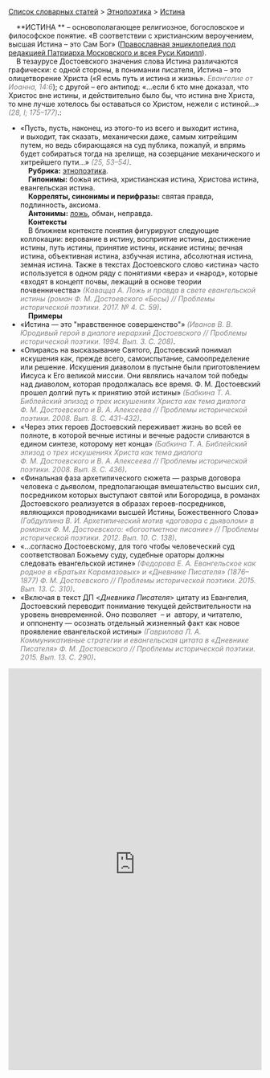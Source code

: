 <style>
st { color: Gray;
  font-style: italic;}
</style>

[Список словарных статей](https://thesaurus-dostoevsky.github.io/Thesaurus/) > [Этнопоэтика](ethnopoe.md) > [Истина](истина.md) 

&nbsp;&nbsp;&nbsp;&nbsp;**ИСТИНА ** – основополагающее религиозное, богословское и философское понятие. «В соответствии с христианским вероучением, высшая Истина – это Сам Бог» ([Православная энциклопедия под редакцией Патриарха Московского и всея Руси Кирилл](https://www.pravenc.ru/)).  
&nbsp;&nbsp;&nbsp;&nbsp;В тезаурусе Достоевского значения слова Истина различаются графически: с одной стороны, в понимании писателя, Истина – это олицетворение Христа («Я есмь путь и истина и жизнь». <st>Евангелие от Иоанна, 14:6</st>); с другой – его антипод: «…если б кто мне доказал, что Христос вне истины, и действительно было бы, что истина вне Христа, то мне лучше хотелось бы оставаться со Христом, нежели с истиной…» <st>(28, I; 175–177)</st>.:
* «Пусть, пусть, наконец, из этого-то из всего и выходит истина, и выходит, так сказать, механически даже, самым хитрейшим путем, но ведь сбирающаяся на суд публика, пожалуй, и впрямь будет собираться тогда на зрелище, на созерцание механического и хитрейшего пути…» <st>(25, 53–54)</st>.  
&nbsp;&nbsp;&nbsp;&nbsp;**Рубрика:** [этнопоэтика](ethnopoe.md).  
&nbsp;&nbsp;&nbsp;&nbsp;**Гипонимы:** божья истина, христианская истина, Христова истина, евангельская истина.  
&nbsp;&nbsp;&nbsp;&nbsp;**Корреляты, синонимы и перифразы:** святая правда, подлинность, аксиома.  
&nbsp;&nbsp;&nbsp;&nbsp;**Антонимы:** [ложь](ложь.md), обман, неправда.  
&nbsp;&nbsp;&nbsp;&nbsp;**Контексты**  
&nbsp;&nbsp;&nbsp;&nbsp;В ближнем контексте понятия фигурируют следующие коллокации: верование в истину, восприятие истины, достижение истины, путь истины, принятие истины, искание истины; вечная истина, объективная истина, азбучная истина, абсолютная истина, земная истина. Также в текстах Достоевского слово «истина» часто используется в одном ряду с  понятиями «вера» и «народ», которые «входят в концепт почвы, лежащий в основе теории почвенничества» <st>(Кавацца А. Ложь и правда в свете евангельской истины (роман Ф. М. Достоевского «Бесы) // Проблемы исторической поэтики. 2017. № 4. С. 59)</st>.   <br>
&nbsp;&nbsp;&nbsp;&nbsp;**Примеры**  
* «Истина — это "нравственное совершенство"» <st>(Иванов В. В. Юродивый герой в диалоге иерархий Достоевского // Проблемы исторической поэтики. 1994. Вып. 3. С. 208)</st>.
* «Опираясь на высказывание Святого, Достоевский понимал искушения как, прежде всего, самоиспытание, самоопределение или решение. Искушения диаволом в пустыне были приготовлением Иисуса к Его великой миссии. Они являлись началом той победы над диаволом, которая продолжалась все время. Ф. М. Достоевский прошел долгий путь к принятию этой истины» <st>(Бабкина Т. А. Библейский эпизод о трех искушениях Христа как тема диалога Ф. М. Достоевского и В. А. Алексеева // Проблемы исторической поэтики. 2008. Вып. 8. С. 431-432)</st>.
* «Через этих героев Достоевский переживает жизнь во всей ее полноте, в которой вечные истины и вечные радости сливаются в едином синтезе, которому нет конца» <st>(Бабкина Т. А. Библейский эпизод о трех искушениях Христа как тема диалога Ф. М. Достоевского и В. А. Алексеева // Проблемы исторической поэтики. 2008. Вып. 8. С. 436)</st>.
* «Финальная фаза архетипического сюжета — разрыв договора человека с дьяволом, предполагающая вмешательство высших сил, посредником которых выступают святой или Богородица, в романах Достоевского реализуется в образах героев-посредников, являющихся проводниками высшей Истины, Божественного Слова» <st>(Габдуллина В. И. Архетипический мотив «договора с дьяволом» в романах Ф. М. Достоевского: «богоотметное писание» // Проблемы исторической поэтики. 2012. Вып. 10. С. 138)</st>.
* «…согласно Достоевскому, для того чтобы человеческий суд соответствовал Божьему суду, судебные ораторы должны следовать евангельской истине» <st>(Федорова Е. А. Евангельское как родное в «Братьях Карамазовых» и «Дневнике Писателя» (1876–1877) Ф. М. Достоевского // Проблемы исторической поэтики. 2015. Вып. 13. С. 310)</st>.
* «Включая в текст ДП <*Дневника Писателя*> цитату из Евангелия, Достоевский переводит понимание текущей действительности на уровень вневременной. Оно позволяет  – и  автору, и читателю, и оппоненту — осознать отдельный жизненный факт как новое проявление евангельской истины» <st>(Гаврилова Л. А. Коммуникативные стратегии и евангельская цитата в «Дневнике Писателя» Ф. М. Достоевского // Проблемы исторической поэтики. 2015. Вып. 13. С. 290)</st>.

<iframe src="https://thesaurus-dostoevsky.github.io/nk/истина.html" style="border:0px;width:100%;height:800px" allowfullscreen="true" webkitallowfullscreen="true" mozallowfullscreen="true">
